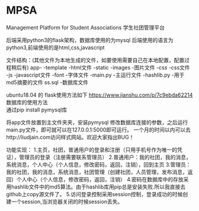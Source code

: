 # MPSA
Management Platform for Student Associations
学生社团管理平台

后端采用python3的flask架构，数据库使用的为mysql
后端使用的语言为python3,前端使用的是html,css,javascript

文件结构：(其他文件为本地生成的文件，如要使用需要自己在本地配置，配置过程稍后有)
app-
    -template -html文件
    -static 
            -images -图片文件
            -css -css文件
            -js -javascript文件
            -font -字体文件
    -main.py -主运行文件
    -hashlib.py -用于md5摘要的文件
    ss.sql -数据库文件

ubuntu18.04 的
flask使用方法如下     https://www.jianshu.com/p/7c9ebda62214
数据库的使用方法       
通过pip install pymysql库

将app文件放置到主文件夹夹，安装pymysql 修改数据库连接的参数，之后运行main.py文件，即可就可以在127.0.0.1:5000即可运行。
一个月的时间以内可以去http://liudjain.com访问样式网站。欢迎大家指出BUG！



功能实现：
1.主页，社团，普通用户的登录和注册（只用手机号作为唯一的凭证），管理员的登录（注册需要联系管理员）
2.普通用户：我的社团，我的消息，系统消息，个人中心（个人信息，修改密码，返回，注销），回到主页
3.管理员：我的社团，我的消息，系统消息，社团管理（创建社团，人员管理，发布消息，返回）个人中心（个人信息，修改密码，返回，注销）
4.密码在数据库中的存放采用hashlib文件中的md5算法。由于hashlib库用pip总是安装失败.所以我直接去github上copy源文件了。
5.访问登录控制采用session控制，登录成功的时候创建一个session,当浏览器关闭的时候session丢失。